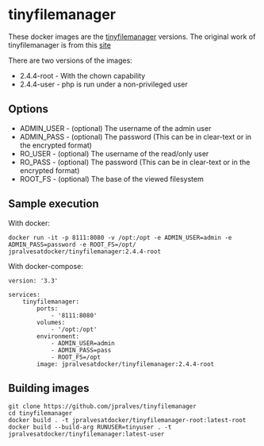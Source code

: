 # tinyfilemanager

These docker images are the [tinyfilemanager](https://github.com/jpralves/tinyfilemanager) versions.
The original work of tinyfilemanager is from this [site](https://tinyfilemanager.github.io/)

There are two versions of the images:
- 2.4.4-root - With the chown capability
- 2.4.4-user - php is run under a non-privileged user

## Options
- ADMIN_USER - (optional) The username of the admin user
- ADMIN_PASS - (optional) The password (This can be in clear-text or in the encrypted format)
- RO_USER - (optional) The username of the read/only user
- RO_PASS - (optional) The password (This can be in clear-text or in the encrypted format)
- ROOT_FS - (optional) The base of the viewed filesystem

## Sample execution

With docker:
```
docker run -it -p 8111:8080 -v /opt:/opt -e ADMIN_USER=admin -e ADMIN_PASS=password -e ROOT_FS=/opt/ jpralvesatdocker/tinyfilemanager:2.4.4-root
```

With docker-compose:
```
version: '3.3'

services:
    tinyfilemanager:
        ports:
            - '8111:8080'
        volumes:
            - '/opt:/opt'
        environment:
            - ADMIN_USER=admin
            - ADMIN_PASS=pass
            - ROOT_FS=/opt
        image: jpralvesatdocker/tinyfilemanager:2.4.4-root
```

## Building images
```
git clone https://github.com/jpralves/tinyfilemanager
cd tinyfilemanager
docker build . -t jpralvesatdocker/tinyfilemanager-root:latest-root
docker build --build-arg RUNUSER=tinyuser . -t jpralvesatdocker/tinyfilemanager:latest-user
```

